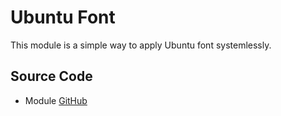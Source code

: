 # Ubuntu Font
This module is a simple way to apply Ubuntu font systemlessly. 

## Source Code
- Module [GitHub](https://github.com/gloeyisk/Ubuntu-Font)

